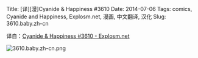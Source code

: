 Title: [译][漫]Cyanide & Happiness #3610
Date: 2014-07-06
Tags: comics, Cyanide and Happiness, Explosm.net, 漫画, 中文翻译, 汉化
Slug: 3610.baby.zh-cn

译自：[Cyanide & Happiness #3610 - Explosm.net](http://explosm.net/comics/3610/)


![3610.baby.zh-cn.png](/static/images/comics/3610.baby.zh-cn.png)